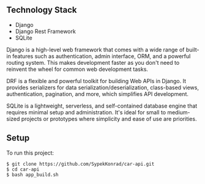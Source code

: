 ## Technology Stack
* Django 
* Django Rest Framework
* SQLite

Django is a high-level web framework that comes with a wide range of built-in features such as authentication, admin interface, ORM, and a powerful routing system. This makes development faster as you don't need to reinvent the wheel for common web development tasks.

DRF is a flexible and powerful toolkit for building Web APIs in Django. It provides serializers for data serialization/deserialization, class-based views, authentication, pagination, and more, which simplifies API development.

SQLite is a lightweight, serverless, and self-contained database engine that requires minimal setup and administration. It's ideal for small to medium-sized projects or prototypes where simplicity and ease of use are priorities.

## Setup
To run this project:

```
$ git clone https://github.com/SypekKonrad/car-api.git
$ cd car-api
$ bash app_build.sh
